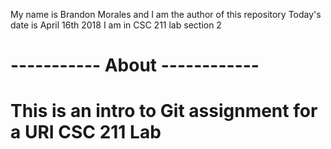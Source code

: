 My name is Brandon Morales and I am the author of this repository
Today's date is April 16th 2018
I am in CSC 211 lab section 2

# ----------- About ------------
# This is an intro to Git assignment for a URI CSC 211 Lab
